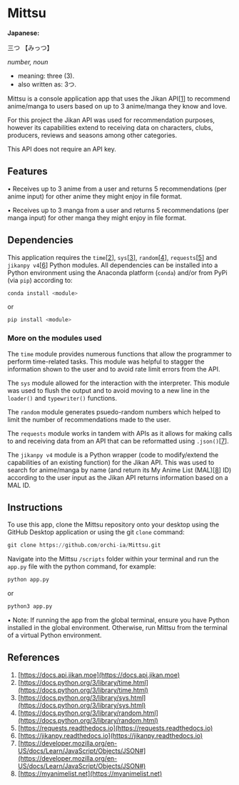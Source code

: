 # Mittsu

**Japanese:**

三つ 【みっつ】

*number, noun*
* meaning: three (3).
* also written as: 3つ.

Mittsu is a console application app that uses the Jikan API[[1](#Ref1)] to recommend anime/manga to users based on up to 3 anime/manga they know and love.

For this project the Jikan API was used for recommendation purposes, however its capabilities extend to receiving data on characters, clubs, producers, reviews and seasons among other categories.

This API does not require an API key.


## Features

• Receives up to 3 anime from a user and returns 5 recommendations (per anime input) for other anime they might enjoy in file format.

• Receives up to 3 manga from a user and returns 5 recommendations (per manga input) for other manga they might enjoy in file format.


## Dependencies

This application requires the `time`[[2](#Ref2)], `sys`[[3](#Ref3)], `random`[[4](#Ref4)], `requests`[[5](#Ref5)] and `jikanpy v4`[[6](#Ref6)] Python modules. All dependencies can be installed into a Python environment using the Anaconda platform (`conda`) and/or from PyPi (via `pip`) according to:

```python
conda install <module>
```

or

```python
pip install <module>
```

### More on the modules used

The `time` module provides numerous functions that allow the programmer to perform time-related tasks. This module was helpful to stagger the information shown to the user and to avoid rate limit errors from the API.

The `sys` module allowed for the interaction with the interpreter. This module was used to flush the output and to avoid moving to a new line in the `loader()` and `typewriter()` functions.

The `random` module generates psuedo-random numbers which helped to limit the number of recommendations made to the user.

The `requests` module works in tandem with APIs as it allows for making calls to and receiving data from an API that can be reformatted using `.json()`[[7](#Ref7)].

The `jikanpy v4` module is a Python wrapper (code to modify/extend the capabilities of an existing function) for the Jikan API. This was used to search for anime/manga by name (and return its My Anime List (MAL)[[8](#Ref8)] ID) according to the user input as the Jikan API returns information based on a MAL ID.

## Instructions

To use this app, clone the Mittsu repository onto your desktop using the GitHub Desktop application or using the git `clone` command:

```python
git clone https://github.com/orchi-ia/Mittsu.git
```


Navigate into the Mittsu `/scripts` folder within your terminal and run the `app.py` file with the python command, for example:

```python
python app.py
```

or

```python
python3 app.py
```

• Note: If running the app from the global terminal, ensure you have Python installed in the global environment. Otherwise, run Mittsu from the terminal of a virtual Python environment.


## References

1. <a name="Ref1"></a>[https://docs.api.jikan.moe](https://docs.api.jikan.moe)
2. <a name="Ref2"></a>[https://docs.python.org/3/library/time.html](https://docs.python.org/3/library/time.html)
3. <a name="Ref3"></a>[https://docs.python.org/3/library/sys.html](https://docs.python.org/3/library/sys.html)
4. <a name="Ref4"></a>[https://docs.python.org/3/library/random.html](https://docs.python.org/3/library/random.html)
5. <a name="Ref5"></a>[https://requests.readthedocs.io](https://requests.readthedocs.io)
6. <a name="Ref6"></a>[https://jikanpy.readthedocs.io](https://jikanpy.readthedocs.io)
7. <a name="Ref7"></a>[https://developer.mozilla.org/en-US/docs/Learn/JavaScript/Objects/JSON#](https://developer.mozilla.org/en-US/docs/Learn/JavaScript/Objects/JSON#)
8. <a name="Ref8"></a>[https://myanimelist.net](https://myanimelist.net)

